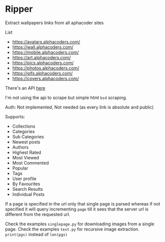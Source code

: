 # Ripper

Extract wallpapers links from all aphacoder sites

List
- https://avatars.alphacoders.com/
- https://wall.alphacoders.com/
- https://mobile.alphacoders.com/
- https://art.alphacoders.com/
- https://pics.alphacoders.com/
- https://photos.alphacoders.com/
- https://gifs.alphacoders.com/
- https://covers.alphacoders.com/

There's an API [here](https://wall.alphacoders.com/api.php)

I'm not using the api to scrape but simple html `bs4` scraping.

Auth: Not implemented, Not needed (as every link is absolute and public)

Supports:
- Collections
- Categories
- Sub Categories
- Newest posts
- Authors
- Highest Rated
- Most Viewed
- Most Commented
- Popular
- Tags
- User profile
- By Favourites
- Search Results
- Individual Posts

If a page is specified in the url only that single page is parsed whereas if not specified it will query incrementing `page` till it sees that the server url is different from the requested url.

Check the examples `singlepage.py` for downloading images from a single page.
Check the examples `test.py` for recursive image extraction.
`print(pgs)` instead of `len(pgs)`
